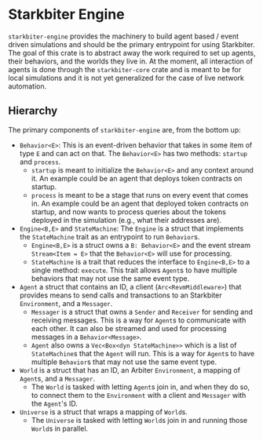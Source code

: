 # Starkbiter Engine
`starkbiter-engine` provides the machinery to build agent based / event driven simulations and should be the primary entrypoint for using Starkbiter.
The goal of this crate is to abstract away the work required to set up agents, their behaviors, and the worlds they live in.
At the moment, all interaction of agents is done through the `starkbiter-core` crate and is meant to be for local simulations and it is not yet generalized for the case of live network automation.

## Hierarchy
The primary components of `starkbiter-engine` are, from the bottom up:
- `Behavior<E>`: This is an event-driven behavior that takes in some item of type `E` and can act on that. 
The `Behavior<E>` has two methods: `startup` and `process`. 
    - `startup` is meant to initialize the `Behavior<E>` and any context around it.
    An example could be an agent that deploys token contracts on startup.
    - `process` is meant to be a stage that runs on every event that comes in.
    An example could be an agent that deployed token contracts on startup, and now wants to process queries about the tokens deployed in the simulation (e.g., what their addresses are).
- `Engine<B,E>` and `StateMachine`: The `Engine` is a struct that implements the `StateMachine` trait as an entrypoint to run `Behavior`s.
    - `Engine<B,E>` is a struct owns a `B: Behavior<E>` and the event stream `Stream<Item = E>` that the `Behavior<E>` will use for processing.
    - `StateMachine` is a trait that reduces the interface to `Engine<B,E>` to a single method: `execute`.
    This trait allows `Agent`s to have multiple behaviors that may not use the same event type.
- `Agent` a struct that contains an ID, a client (`Arc<RevmMiddleware>`) that provides means to send calls and transactions to an Starkbiter `Environment`, and a `Messager`.
    - `Messager` is a struct that owns a `Sender` and `Receiver` for sending and receiving messages.
    This is a way for `Agent`s to communicate with each other.
    It can also be streamed and used for processing messages in a `Behavior<Message>`.
    - `Agent` also owns a `Vec<Box<dyn StateMachine>>` which is a list of `StateMachine`s that the `Agent` will run.
    This is a way for `Agent`s to have multiple `Behavior`s that may not use the same event type.
- `World` is a struct that has an ID, an Arbiter `Environment`, a mapping of `Agent`s, and a `Messager`.
    - The `World` is tasked with letting `Agent`s join in, and when they do so, to connect them to the `Environment` with a client and `Messager` with the `Agent`'s ID.
- `Universe` is a struct that wraps a mapping of `World`s.
    - The `Universe` is tasked with letting `World`s join in and running those `World`s in parallel.
